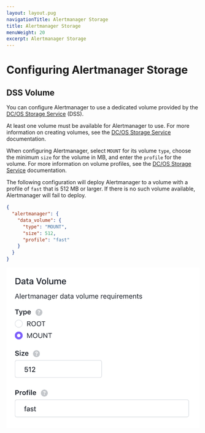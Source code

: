 ```yaml
---
layout: layout.pug
navigationTitle: Alertmanager Storage
title: Alertmanager Storage
menuWeight: 20
excerpt: Alertmanager Storage
---
```


# Configuring Alertmanager Storage

## DSS Volume

You can configure Alertmanager to use a dedicated volume provided by the [DC/OS Storage Service](/mesosphere/dcos/services/storage/latest/) (DSS).

At least one volume must be available for Alertmanager to use.
For more information on creating volumes, see the [DC/OS Storage Service](/mesosphere/dcos/services/storage/latest/cli-references/dcos-storage-volume/dcos-storage-volume-create) documentation.

When configuring Alertmanager, select `MOUNT` for its volume `type`, choose the minimum `size` for the volume in MB, and enter the `profile` for the volume.
For more information on volume profiles, see the [DC/OS Storage Service](/mesosphere/dcos/services/storage/latest/cli-references/dcos-storage-profile/) documentation.

The following configuration will deploy Alertmanager to a volume with a profile of `fast` that is 512 MB or larger.
If there is no such volume available, Alertmanager will fail to deploy.

```json
{
  "alertmanager": {
    "data_volume": {
      "type": "MOUNT",
      "size": 512,
      "profile": "fast"
    }
  }
}
```

![Alertmanager DSS GUI example](../../../img/alertmanager-dss-gui.png)

